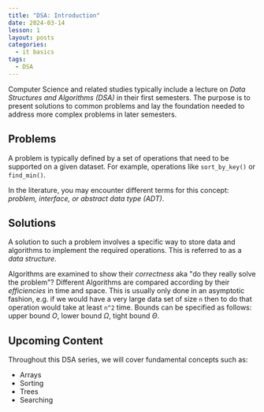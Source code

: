 ```yaml
---
title: "DSA: Introduction"
date: 2024-03-14
lesson: 1
layout: posts
categories:
  - it basics
tags:
  - DSA
---
```


Computer Science and related studies typically include a lecture on _Data Structures and Algorithms (DSA)_ in their first semesters.
The purpose is to present solutions to common problems and lay the foundation needed to address more complex problems in later semesters.

## Problems

A problem is typically defined by a set of operations that need to be supported on a given dataset.
For example, operations like `sort_by_key()` or `find_min()`.

In the literature, you may encounter different terms for this concept: _problem, interface, or abstract data type (ADT)_.

## Solutions

A solution to such a problem involves a specific way to store data and algorithms to implement the required operations.
This is referred to as a _data structure_.

Algorithms are examined to show their _correctness_ aka "do they really solve the problem"?
Different Algorithms are compared according by their _efficiencies_ in time and space.
This is usually only done in an asymptotic fashion, e.g. if we would have a very large data set of size `n` then to do that operation would take at least `n^2` time.
Bounds can be specified as follows: upper bound $O$, lower bound $\Omega$, tight bound $\Theta$.

## Upcoming Content

Throughout this DSA series, we will cover fundamental concepts such as:
- Arrays
- Sorting
- Trees
- Searching
